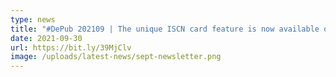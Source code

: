 ```yaml
---
type: news
title: "#DePub 202109 | The unique ISCN card feature is now available on app.like.co"
date: 2021-09-30
url: https://bit.ly/39MjClv
image: /uploads/latest-news/sept-newsletter.png
---
```

